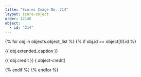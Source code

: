 ```yaml
---
title: "Scores Image No. 214"
layout: score-object
order: 12140
object:
  - id: "214"
---
```


{% for obj in objects.object_list %}
{% if obj.id == object[0].id %}

{{ obj.extended_caption }}

{{ obj.credit }} {.object-credit}

{% endif %}
{% endfor %}
